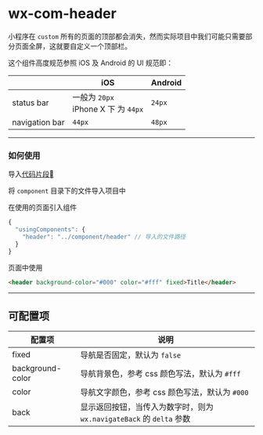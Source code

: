 # wx-com-header

小程序在 `custom` 所有的页面的顶部都会消失，然而实际项目中我们可能只需要部分页面全屏，这就要自定义一个顶部栏。


这个组件高度规范参照 iOS 及 Android 的 UI 规范即：

||iOS | Android|
|---|---|---|
|status bar|一般为 `20px`<br>iPhone X 下 为 `44px`|`24px`|
|navigation bar|`44px`|`48px`|


---

###  如何使用

导入[代码片段](wechatide://minicode/uK6KXgmb6WZT)

将 `component` 目录下的文件导入项目中

在使用的页面引入组件
```javascript
{
  "usingComponents": {
    "header": "../component/header" // 导入的文件路径
  }
}
```

页面中使用
``` html
<header background-color="#000" color="#fff" fixed>Title</header>
```

---

## 可配置项

|配置项|说明|
|---|---|
|fixed|导航是否固定，默认为 `false`|
|background-color|导航背景色，参考 css 颜色写法，默认为 `#fff`|
|color|导航文字颜色，参考 css 颜色写法，默认为 `#000`|
|back|显示返回按钮，当传入为数字时，则为 `wx.navigateBack` 的 `delta` 参数|


